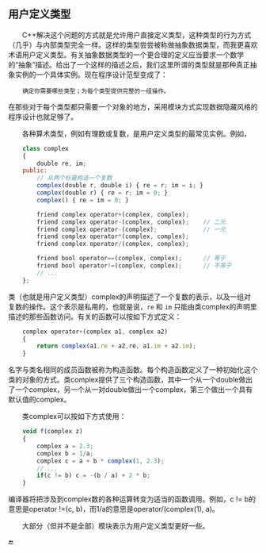 ## 用户定义类型

  C++解决这个问题的方式就是允许用户直接定义类型，这种类型的行为方式（几乎）与内部类型完全一样。这样的类型尝尝被称做抽象数据类型，而我更喜欢术语用户定义类型。有关抽象数据类型的一个更合理的定义应当要求一个数学的“抽象”描述。给出了一个这样的描述之后，我们这里所谓的类型就是那种真正抽象实例的一个具体实例。现在程序设计范型变成了：

```
    确定你需要哪些类型；为每个类型提供完整的一组操作。
```

在那些对于每个类型都只需要一个对象的地方，采用模块方式实现数据隐藏风格的程序设计也就足够了。

  各种算术类型，例如有理数或复数，是用户定义类型的最常见实例。例如，

```javascript
    class complex
    {
        double re, im;
    public:
        // 从两个标量构造一个复数
        complex(double r, double i) { re = r; im = i; }
        complex(double r) { re = r; im = 0; }
        complex() { re = im = 0; }

        friend complex operator+(complex, complex);
        friend complex operator-(complex, complex);    // 二元
        friend complex operator-(complex);             // 一元
        friend complex operator*(complex, complex);
        friend complex operator/(complex, complex);

        friend bool operator==(complex, complex);      // 等于
        friend bool operator!=(complex, complex);      // 不等于
        // ...     
    };
```

类（也就是用户定义类型）complex的声明描述了一个复数的表示，以及一组对复数的操作。这个表示是私用的，也就是说，`re` 和 `im` 只能由类complex的声明里描述的那些函数访问。有关的函数可以按如下方式定义：

```javascript
    complex operator+(complex a1, complex a2)
    {
        return complex(a1.re + a2,re, a1.im + a2.im);
    }
```

名字与类名相同的成员函数被称为构造函数。每个构造函数定义了一种初始化这个类的对象的方式。类complex提供了三个构造函数，其中一个从一个double做出了一个complex，另一个从一对double做出一个complex，第三个做出一个具有默认值的complex。

  类complex可以按如下方式使用：

```javascript
    void f(complex z)
    {
        complex a = 2.3;
        complex b = 1/a;
        complex c = a + b * complex(1, 2.3);
        // ...
        if(c != b) c = -(b / a) + 2 * b;
    }
```

编译器将把涉及到complex数的各种运算转变为适当的函数调用。例如，c != b的意思是operator !=\(c, b\)，而1/a的意思是operator/\(complex\(1\), a\)。

  大部分（但并不是全部）模块表示为用户定义类型更好一些。

🔚

